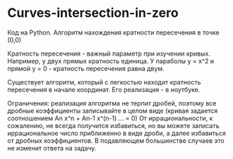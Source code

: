 # Curves-intersection-in-zero
Код на Python. Алгоритм нахождения кратности пересечения в точке (0,0)

Кратность пересечения - важный параметр при изучении кривых. Например, у двух прямых кратность единица. У параболы y = x^2 и прямой y = 0 - кратность пересечения равна двум.

Существует алгоритм, который с легкостью находит кратность пересечения в начале координат. Его реализация - в ноутбуке. 

Ограничения: реализация алгоритма не терпит дробей, поэтому все дробные коэффициенты записывайте в целом виде (кривая задается соотношением An x^n + An-1 x^(n-1) ... = 0)
От иррациональности, к сожалению, не всегда получится избавиться, но вы можете записать иррациональное число приближенно в виде дроби, а далее избавиться от дробных коэффициентов. В подавляющем большинстве случаев это не изменит ответа на задачу.

